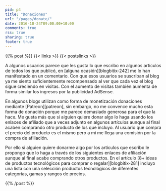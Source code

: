 ```yaml
---
pid: p4
title: "Donaciones"
url: "/pages/donate/"
date: 2016-10-24T09:00:00+10:00
comments: true
rss: true
sharing: true
footer: true
---
```


{{% post %}}
{{< links >}}
{{< postslinks >}}

A algunos usuarios parece que les gusta lo que escribo en algunos artículos de todos los que publicó, en [alguna ocasión][blogbitix-242] me lo han manifestado en un comentario. Con que esos usuarios se suscriban al blog ya me siento suficientemente recompensado al ver que cada vez el blog sigue creciendo en visitas. Con el aumento de visitas también aumenta de forma similar los ingresos por la publicidad AdSense.

En algunos blogs utilizan como forma de monetización donaciones mediante [Patreon][patreon], sin embargo, no me convence mucho esta forma de donación porque me parece demasiado generosa para el que la hace. Me gusta más que si alguien quiere donar algo lo haga usando los enlaces de afiliado que a veces adjunto en algunos artículos aunque al final acaben comprando otro producto de los que incluyo. Al usuario que compra el precio del producto es el mismo pero a mi me llega una comisión por la compra de afiliación.

Por ello si alguien quiere donarme algo por los artículos que escribo le propongo que lo haga a través de los siguientes enlaces de afiliación aunque al final acabe comprando otros productos. En el artículo [8+ ideas de productos tecnológicos para comprar o regalar][blogbitix-281] incluyo una lista con una selección productos tecnológicos de diferentes categorías, gamas y rangos de precios.

{{% /post %}}
